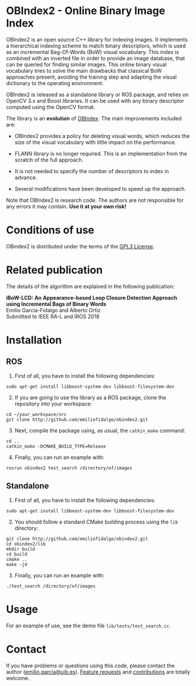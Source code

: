 # OBIndex2 - Online Binary Image Index

OBIndex2 is an open source C++ library for indexing images. It implements a hierarchical indexing scheme to match binary descriptors, which is used as an incremental Bag-Of-Words (BoW) visual vocabulary. This index is combined with an inverted file in order to provide an image database, that can be queried for finding similar images. This online binary visual vocabulary tries to solve the main drawbacks that classical BoW approaches present, avoiding the training step and adapting the visual dictionary to the operating environment.

OBIndex2 is released as a standalone library or ROS package, and relies on OpenCV 3.x and Boost libraries. It can be used with any binary descriptor computed using the OpenCV format.

The library is an **evolution** of [OBIndex](http://github.com/emiliofidalgo/obindex). The main improvements included are:
* OBIndex2 provides a policy for deleting visual words, which reduces the size of the visual vocabulary with little impact on the performance.

* FLANN library is no longer required. This is an implementation from the scratch of the full approach.

* It is not needed to specify the number of descriptors to index in advance.

* Several modifications have been developed to speed up the approach.

Note that OBIndex2 is research code. The authors are not responsible for any errors it may contain. **Use it at your own risk!**

# Conditions of use

OBindex2 is distributed under the terms of the [GPL3 License](http://github.com/emiliofidalgo/obindex2/blob/master/LICENSE).

# Related publication

The details of the algorithm are explained in the following publication:

**iBoW-LCD: An Appearance-based Loop Closure Detection Approach using Incremental Bags of Binary Words**<br/>
Emilio Garcia-Fidalgo and Alberto Ortiz<br/>
Submitted to IEEE RA-L and IROS 2018

# Installation

## ROS

1. First of all, you have to install the following dependencies:
  ```
  sudo apt-get install libboost-system-dev libboost-filesystem-dev
  ```

2. If you are going to use the library as a ROS package, clone the repository into your workspace:
  ```
  cd ~/your_workspace/src
  git clone http://github.com/emiliofidalgo/obindex2.git
  ```

3. Next, compile the package using, as usual, the `catkin_make` command:
  ```
  cd ..
  catkin_make -DCMAKE_BUILD_TYPE=Release
  ```

4. Finally, you can run an example with:
  ```
  rosrun obindex2 test_search /directory/of/images
  ```

## Standalone

1. First of all, you have to install the following dependencies:
  ```
  sudo apt-get install libboost-system-dev libboost-filesystem-dev
  ```

2. You should follow a standard CMake building process using the `lib` directory:
  ```
  git clone http://github.com/emiliofidalgo/obindex2.git
  cd obindex2/lib
  mkdir build
  cd build
  cmake ..
  make -j4
  ```

3. Finally, you can run an example with:
  ```
  ./test_search /directory/of/images
  ```

# Usage

For an example of use, see the demo file `lib/tests/test_search.cc`.

# Contact

If you have problems or questions using this code, please contact the author (emilio.garcia@uib.es). [Feature requests](http://github.com/emiliofidalgo/obindex2/issues) and [contributions](http://github.com/emiliofidalgo/obindex2/pulls) are totally welcome.
